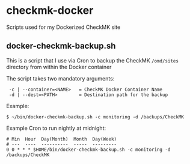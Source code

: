# checkmk-docker
Scripts used for my Dockerized CheckMK site

## docker-checkmk-backup.sh
This is a script that I use via Cron to backup the CheckMK `/omd/sites` directory from within the Docker container

The script takes two mandatory arguments:
```shell
 -c | --container=<NAME>   = CheckMK Docker Container Name
 -d | --dest=<PATH>        = Destination path for the backup
```

Example:
```shell
$ ~/bin/docker-checkmk-backup.sh -c monitoring -d /backups/CheckMK
```

Example Cron to run nightly at midnight:
```shell
# Min  Hour  Day(Month)  Month  Day(Week)
# ---  ----  ----------  -----  ---------
0 0 * * * $HOME/bin/docker-checkmk-backup.sh -c monitoring -d /backups/CheckMK
```
